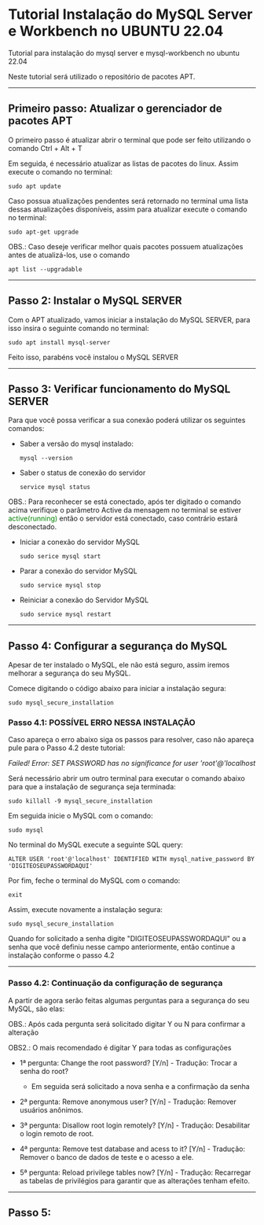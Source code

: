 # Tutorial Instalação do MySQL Server e Workbench no UBUNTU 22.04
Tutorial para instalação do mysql server e mysql-workbench no ubuntu 22.04

Neste tutorial será utilizado o repositório de pacotes APT.

---

## Primeiro passo: Atualizar o gerenciador de pacotes APT

O primeiro passo é atualizar abrir o terminal que pode ser feito utilizando o comando Ctrl + Alt + T

Em seguida, é necessário atualizar as listas de pacotes do linux. Assim execute o comando no terminal:

```sudo apt update```

Caso possua atualizações pendentes será retornado no terminal uma lista dessas atualizações disponíveis, assim para atualizar execute o comando no terminal:

```sudo apt-get upgrade```

OBS.: Caso deseje verificar melhor quais pacotes possuem atualizações antes de atualizá-los, use o comando 

```apt list --upgradable```

---

## Passo 2: Instalar o MySQL SERVER

Com o APT atualizado, vamos iniciar a instalação do MySQL SERVER, para isso insira o seguinte comando no terminal:

```sudo apt install mysql-server```

Feito isso, parabéns você instalou o MySQL SERVER

---

## Passo 3: Verificar funcionamento do MySQL SERVER

Para que você possa verificar a sua conexão poderá utilizar os seguintes comandos:

- Saber a versão do mysql instalado:

    ```mysql --version ```

- Saber o status de conexão do servidor 

    ```service mysql status```

OBS.: Para reconhecer se está conectado, após ter digitado o comando acima verifique o parâmetro Active da mensagem no terminal se estiver 
<span style="color:green">active(running)</span> 
então o servidor está conectado, caso contrário estará desconectado.

- Iniciar a conexão do servidor MySQL

    ```sudo serice mysql start```

- Parar a conexão do servidor MySQL

    ```sudo service mysql stop ```

- Reiniciar a conexão do Servidor MySQL

    ```sudo service mysql restart ```

---

## Passo 4: Configurar a segurança do MySQL

Apesar de ter instalado o MySQL, ele não está seguro, assim iremos melhorar a segurança do seu MySQL.

Comece digitando o código abaixo para iniciar a instalação segura:

```sudo mysql_secure_installation ```

### Passo 4.1: POSSÍVEL ERRO NESSA INSTALAÇÃO

Caso apareça o erro abaixo siga os passos para resolver, caso não apareça pule para o Passo 4.2 deste tutorial:

*Failed! Error: SET PASSWORD has no significance for user 'root'@'localhost*

Será necessário abrir um outro terminal para executar o comando abaixo para que a instalação de segurança seja terminada:

``` sudo killall -9 mysql_secure_installation ```

Em seguida inicie o MySQL com o comando:

```sudo mysql```

No terminal do MySQL execute a seguinte SQL query:

```ALTER USER 'root'@'localhost' IDENTIFIED WITH mysql_native_password BY 'DIGITEOSEUPASSWORDAQUI'```

Por fim, feche o terminal do MySQL com o comando:

```exit```

Assim, execute novamente a instalação segura:

```sudo mysql_secure_installation ```

Quando for solicitado a senha digite "DIGITEOSEUPASSWORDAQUI" ou a senha que você definiu nesse campo anteriormente, então continue a instalação conforme o passo 4.2

---

### Passo 4.2: Continuação da configuração de segurança

A partir de agora serão feitas algumas perguntas para a segurança do seu MySQL, são elas:

OBS.: Após cada pergunta será solicitado digitar Y ou N para confirmar a alteração

OBS2.: O mais recomendado é digitar Y para todas as configurações

- 1ª pergunta: Change the root password? [Y/n] - Tradução: Trocar a senha do root?
    - Em seguida será solicitado a nova senha e a confirmação da senha

- 2ª pergunta: Remove anonymous user? [Y/n] - Tradução: Remover usuários anônimos.

- 3ª pergunta: Disallow root login remotely? [Y/n] - Tradução: Desabilitar o login remoto de root.

- 4ª pergunta: Remove test database and acess to it? [Y/n] - Tradução: Remover o banco de dados de teste e o acesso a ele.

- 5ª pergunta: Reload privilege tables now? [Y/n] - Tradução: Recarregar as tabelas de privilégios para garantir que as alterações tenham efeito.

---

## Passo 5: 




